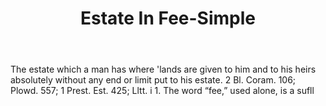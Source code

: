 ---
title: Estate In Fee-Simple
letter: E
permalink: "/definitions/bld-estate-in-fee-simple.html"
body: The estate which a man has where 'lands are given to him and to his heirs absolutely
  without any end or limit put to his estate. 2 Bl. Coram. 106; Plowd. 557; 1 Prest.
  Est. 425; Lltt. i 1. The word “fee,” used alone, is a sufll
published_at: '2018-07-07'
source: Black's Law Dictionary 2nd Ed (1910)
layout: post
---